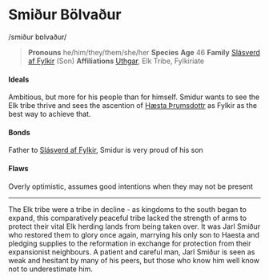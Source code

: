 # Smiður Bölvaður
/smiður bɒlvaður/

> **Pronouns** he/him/they/them/she/her
> **Species** []()
> **Age** 46
> **Family** [Slásverd af Fylkir](slásverd_af_fylkir) (Son)
> **Affiliations** [Uthgar](../../cosmology/daemons/apotheotes/uthgar), Elk Tribe, Fylkiriate

#### Ideals
Ambitious, but more for his people than for himself. Smidur wants to see the Elk tribe thrive and sees the ascention of [Hæsta Þrumsdottr](hæsta%20Þrumsdottr) as Fylkir as the best way to achieve that.

#### Bonds
Father to [Slásverd af Fylkir](slásverd_af_fylkir), Smidur is very proud of his son

#### Flaws
Overly optimistic, assumes good intentions when they may not be present

---

The Elk tribe were a tribe in decline - as kingdoms to the south began to expand, this comparatively peaceful tribe lacked the strength of arms to protect their vital Elk herding lands from being taken over. It was Jarl Smiður who restored them to glory once again, marrying his only son to Haesta and pledging supplies to the reformation in exchange for protection from their expansionist neighbours. A patient and careful man, Jarl Smiður is seen as weak and hesitant by many of his peers, but those who know him well know not to underestimate him.